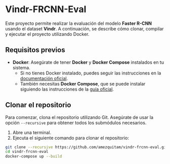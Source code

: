 
# Vindr-FRCNN-Eval

Este proyecto permite realizar la evaluación del modelo **Faster R-CNN** usando el dataset **Vindr**. A continuación, se describe cómo clonar, compilar y ejecutar el proyecto utilizando Docker.

## Requisitos previos

- **Docker**: Asegúrate de tener **Docker** y **Docker Compose** instalados en tu sistema.
  - Si no tienes Docker instalado, puedes seguir las instrucciones en la [documentación oficial](https://docs.docker.com/get-docker/).
  - También necesitas **Docker Compose**, que se puede instalar siguiendo las instrucciones de la [guía oficial](https://docs.docker.com/compose/install/).

## Clonar el repositorio

Para comenzar, clona el repositorio utilizando Git. Asegúrate de usar la opción `--recursive` para obtener todos los submódulos necesarios.

1. Abre una terminal.
2. Ejecuta el siguiente comando para clonar el repositorio:

```bash
git clone --recursive https://github.com/amezquitam/vindr-frcnn-eval.git
cd vindr-frcnn-eval
docker-compose up --build
```
